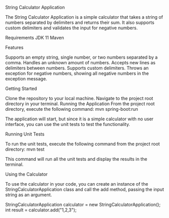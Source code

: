 String Calculator Application

The String Calculator Application is a simple calculator that takes a string of numbers separated by delimiters and returns their sum. It also supports custom delimiters and validates the input for negative numbers.

Requirements
JDK 11
Maven

Features

Supports an empty string, single number, or two numbers separated by a comma.
Handles an unknown amount of numbers.
Accepts new lines as delimiters between numbers.
Supports custom delimiters.
Throws an exception for negative numbers, showing all negative numbers in the exception message.

Getting Started

Clone the repository to your local machine.
Navigate to the project root directory in your terminal.
Running the Application
From the project root directory, execute the following command:
mvn spring-boot:run


The application will start, but since it is a simple calculator with no user interface, you can use the unit tests to test the functionality.

Running Unit Tests

To run the unit tests, execute the following command from the project root directory:
mvn test


This command will run all the unit tests and display the results in the terminal.

Using the Calculator

To use the calculator in your code, you can create an instance of the StringCalculatorApplication class and call the add method, passing the input string as an argument.

StringCalculatorApplication calculator = new StringCalculatorApplication();
int result = calculator.add("1,2,3");


